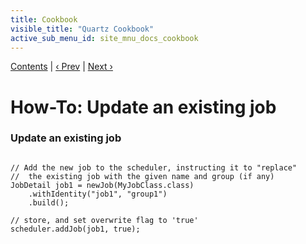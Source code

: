 ```yaml
---
title: Cookbook
visible_title: "Quartz Cookbook"
active_sub_menu_id: site_mnu_docs_cookbook
---
```

<div class="secNavPanel"><a href=".">Contents</a> | <a href="ScheduleStoredJob.md">&lsaquo;&nbsp;Prev</a> | <a href="UpdateTrigger.md">Next&nbsp;&rsaquo;</a></div>





# How-To: Update an existing job

### Update an existing job

<pre class="prettyprint highlight"><code class="language-java" data-lang="java">
// Add the new job to the scheduler, instructing it to "replace"
//  the existing job with the given name and group (if any)
JobDetail job1 = newJob(MyJobClass.class)
    .withIdentity("job1", "group1")
    .build();

// store, and set overwrite flag to 'true'     
scheduler.addJob(job1, true);

</code></pre>
